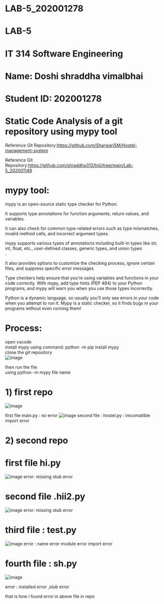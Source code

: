# LAB-5_202001278

# LAB-5
# IT 314 Software Engineering
# 
# Name: Doshi shraddha vimalbhai
# Student ID: 202001278
# Static Code Analysis of a git repository using mypy tool </br>
Reference Git Repository:https://github.com/SharwariSM/Hostel-management-system </br>

Reference Git Repository:https://github.com/shraddha313/hiiii/tree/main/Lab-5_202001149</br>

# mypy tool:
mypy is an open-source static type checker for Python. </br>

It supports type annotations for function arguments, return values, and variables.</br>

It can also check for common type-related errors such as type mismatches, invalid method calls, and incorrect argument types.</br>

mypy supports various types of annotations including built-in types like str, int, float, etc., user-defined classes, generic types, and union types</br>.

It also provides options to customize the checking process, ignore certain files, and suppress specific error messages</br>

Type checkers help ensure that you’re using variables and functions in your code correctly. With mypy, add type hints (PEP 484) to your Python programs, and mypy will warn you when you use those types incorrectly.</br>

Python is a dynamic language, so usually you’ll only see errors in your code when you attempt to run it. Mypy is a static checker, so it finds bugs in your programs without even running them!</br>

# Process:
open vscode</br>
install mypy using command: python -m pip install mypy</br>
clone the git repository</br>
![image](https://user-images.githubusercontent.com/77456124/227498566-e72f3c81-7403-48fd-91c7-c4e4f81c8d9a.png)

then run the file </br>
using python -m mypy file name 

# 1) first repo 

![image](https://user-images.githubusercontent.com/77456124/227499331-99fab70c-fa90-45b7-94d6-11c64cd027cb.png)

first file main.py : no error 
![image](https://user-images.githubusercontent.com/77456124/227494544-75d7db00-4dc7-493c-a8bf-f188be47a741.png)
second file : hostel.py  : imcomatible import error 

# 2) second repo 

# first file hi.py 
![image](https://user-images.githubusercontent.com/77456124/227495052-5e6db3b5-89bd-492d-bc9b-b6099a58c53b.png)
error: missing stub error 

# second file .hii2.py
![image](https://user-images.githubusercontent.com/77456124/227495405-f7c16091-9bc0-4d23-8ab0-22371b6563c6.png)
error: missing stub error 

# third file : test.py 
![image](https://user-images.githubusercontent.com/77456124/227495602-9c7b663c-d4c7-4eb7-9e5e-cd2ac6a70f34.png)
error : name error
module error 
import error 

# fourth file : sh.py
![image](https://user-images.githubusercontent.com/77456124/227499094-c0f1f460-65fe-42a1-aa15-4046da6f2fbb.png)

error : installed error ,stub error 

that is how i found error in above file in repo 
